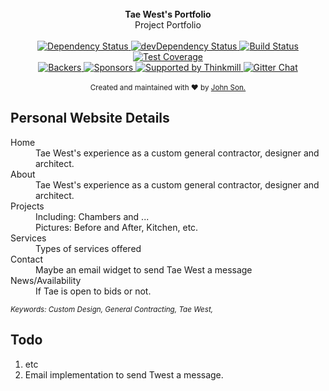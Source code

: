 <!-- <img src="https://raw.githubusercontent.com/react-boilerplate/react-boilerplate-brand/master/assets/banner-metal-optimized.jpg" alt="react boilerplate banner" align="center" /> -->

<br />

<div align="center"><strong>Tae West's Portfolio</strong></div>
<div align="center">Project Portfolio</div>

<br />

<div align="center">
  <!-- Dependency Status -->
  <a href="https://david-dm.org/react-boilerplate/react-boilerplate">
    <img src="https://david-dm.org/react-boilerplate/react-boilerplate.svg" alt="Dependency Status" />
  </a>
  <!-- devDependency Status -->
  <a href="https://david-dm.org/react-boilerplate/react-boilerplate#info=devDependencies">
    <img src="https://david-dm.org/react-boilerplate/react-boilerplate/dev-status.svg" alt="devDependency Status" />
  </a>
  <!-- Build Status -->
  <a href="https://travis-ci.org/react-boilerplate/react-boilerplate">
    <img src="https://travis-ci.org/react-boilerplate/react-boilerplate.svg" alt="Build Status" />
  </a>
  <!-- Test Coverage -->
  <a href="https://coveralls.io/r/react-boilerplate/react-boilerplate">
    <img src="https://coveralls.io/repos/github/react-boilerplate/react-boilerplate/badge.svg" alt="Test Coverage" />
  </a>
</div>
<div align="center">
    <!-- Backers -->
  <a href="#backers">
    <img src="https://opencollective.com/react-boilerplate/backers/badge.svg" alt="Backers" />
  </a>
      <!-- Sponsors -->
  <a href="#sponsors">
    <img src="https://opencollective.com/react-boilerplate/sponsors/badge.svg" alt="Sponsors" />
  </a>
  <a href="http://thinkmill.com.au/?utm_source=github&utm_medium=badge&utm_campaign=react-boilerplate">
    <img alt="Supported by Thinkmill" src="https://thinkmill.github.io/badge/heart.svg" />
  </a>
  <!-- Gitter -->
  <a href="https://gitter.im/mxstbr/react-boilerplate">
    <img src="https://camo.githubusercontent.com/54dc79dc7da6b76b17bc8013342da9b4266d993c/68747470733a2f2f6261646765732e6769747465722e696d2f6d78737462722f72656163742d626f696c6572706c6174652e737667" alt="Gitter Chat" />
  </a>
</div>

<br />

<div align="center">
  <sub>Created and maintained with ❤️ by <a href="http://algorhythm.tech">John Son.</a></sub>
</div>

## Personal Website Details

<dl>
  <dt>Home</dt>
  <dd>Tae West's experience as a custom general contractor, designer and architect.</dd>

  <dt>About</dt>
  <dd>Tae West's experience as a custom general contractor, designer and architect.</dd>

  <dt>Projects</dt>
  <dd>Including: Chambers and ...</dd>
  <dd>Pictures: Before and After, Kitchen, etc.</dd>

  <dt>Services</dt>
  <dd>Types of services offered</dd>

  <dt>Contact</dt>
  <dd>Maybe an email widget to send Tae West a message</dd>

  <dt>News/Availability</dt>
  <dd>If Tae is open to bids or not.</dd>

</dl>

<sub><i>Keywords: Custom Design, General Contracting, Tae West,</i></sub>

## Todo

1. etc
2. Email implementation to send Twest a message.
